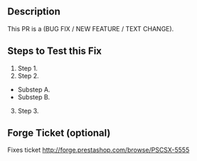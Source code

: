 <!--
Thank you for contributing to the PrestaShop project!

This text is a template text for your pull request description. Click the "Preview" button to see how it displays. You can edit/remove everything in this template, and use HTML, Markdown (https://daringfireball.net/projects/markdown/syntax) or advanced formatting (https://help.github.com/articles/working-with-advanced-formatting/).

Guidelines:

* PrestaShop 1.7 happens on the 'develop' branch
* PrestaShop 1.6 happens on the '1.6.1.x' branch -- and only accept bugfixes, not improvements/new features.
* Don't target the 'master' branch!
* Make sure your local branch is up to date before commiting your changes!
* The PR of your title and the name of your commit should match the PrestaShop naming convention: http://doc.prestashop.com/display/PS16/How+to+write+a+commit+message
* Use 'git rebase' (in the command line) to squash/fixup dummy/unnecessary commits into only one commit, or to remove "Merge branch XXX:" commits.

Please be as descriptive as possible: the more details you give, the quicker your PR can be merged!

IMPORTANT: Your code MUST respect the PSR-2 Coding Style: http://doc.prestashop.com/display/PS16/Coding+Standards !

Remember to delete the comments from the PR template! :)
 -->


## Description

<!--
A few sentences describing the overall goals of the pull request's commit(s). 
Explain the motivation for making this change. What existing problem does the pull request solve? Why is it the best way to solve it? Give us as much details as possible: you want to convince the PS that your PR must be merged :)
Describe any possible limitations, side effects, etc.
Reference any other pull requests that might be related (for instance, if you are rebasing a PR from another branch).
-->
 
This PR is a (BUG FIX / NEW FEATURE  / TEXT CHANGE). 
<!-- Delete the unneeded mentions and add your long description right below. -->


## Steps to Test this Fix

<!--
Describe the exact steps you've done to test that the code works. Remove the unecessary steps below :)
-->

1. Step 1.
2. Step 2.
  * Substep A.
  * Substep B.
3. Step 3.


## Forge Ticket (optional)

<!--
If you are fixing a Forge ticket, please give its full URL here. If not, delete this section.

For instance:
 -->

Fixes ticket http://forge.prestashop.com/browse/PSCSX-5555

